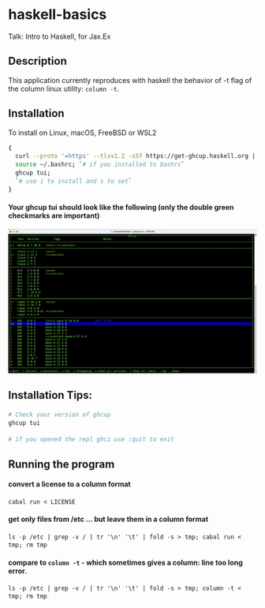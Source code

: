 # haskell-basics
Talk: Intro to Haskell, for Jax.Ex

## Description
This application currently reproduces with haskell the behavior of -t flag of the column linux utility: `column -t`.

## Installation
To install on Linux, macOS, FreeBSD or WSL2
```bash 
{
  curl --proto '=https' --tlsv1.2 -sSf https://get-ghcup.haskell.org | sh;
  source ~/.bashrc; `# if you installed to bashrc`
  ghcup tui; 
  `# use i to install and s to set`
}
```

#### Your ghcup tui should look like the following (only the double green checkmarks are important)
![ghcup_tui_example](doc/ghcup_tui_example.png)


## Installation Tips:
```bash
# Check your version of ghcup
ghcup tui

# if you opened the repl ghci use :quit to exit

```

## Running the program

#### convert a license to a column format
```
cabal run < LICENSE
```

#### get only files from /etc ... but leave them in a column format
```
ls -p /etc | grep -v / | tr '\n' '\t' | fold -s > tmp; cabal run < tmp; rm tmp
```

#### compare to `column -t` - which sometimes gives a column: line too long error.
```
ls -p /etc | grep -v / | tr '\n' '\t' | fold -s > tmp; column -t < tmp; rm tmp

```
